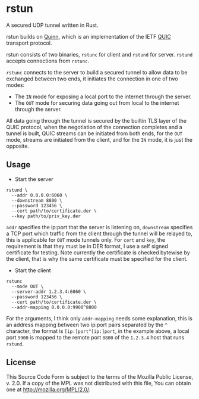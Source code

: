 rstun
=====

A secured UDP tunnel written in Rust.

rstun builds on [Quinn](https://github.com/quinn-rs/quinn), which is an implementation of the IETF [QUIC](https://quicwg.org/) transport protocol.

rstun consists of two binaries, `rstunc` for client and `rstund` for server. `rstund` accepts connections from `rstunc`.

`rstunc` connects to the server to build a secured tunnel to allow data to be exchanged between two ends, it initiates the connection in one of two modes:

  * The `IN` mode for exposing a local port to the internet through the server.
  * The `OUT` mode for securing data going out from local to the internet through the server.

All data going through the tunnel is secured by the builtin TLS layer of the QUIC protocol, when the negotiation of the connection completes and a tunnel is built, QUIC streams can be initiated from both ends, for the `OUT` mode, streams are initiated from the client, and for the `IN` mode, it is just the opposite.

Usage
-----

* Start the server

```
rstund \
  --addr 0.0.0.0:6060 \
  --downstream 8800 \
  --password 123456 \
  --cert path/to/certificate.der \
  --key path/to/priv_key.der
```
`addr` specifies the ip:port that the server is listening on, `downstream` specifies a TCP port which traffic from the client through the tunnel will be relayed to, this is applicable for `OUT` mode tunnels only. For `cert` and `key`, the requirement is that they must be in DER format, I use a self signed certificate for testing. Note currently the certificate is checked bytewise by the client, that is why the same certificate must be specified for the client.

* Start the client
```
rstunc
  --mode OUT \
  --server-addr 1.2.3.4:6060 \
  --password 123456 \
  --cert path/to/certificate.der \
  --addr-mapping 0.0.0.0:9900^8800
```
For the arguments, I think only `addr-mapping` needs some explanation, this is an address mapping between two ip:port pairs separated by the `^` character, the format is `[ip:]port^[ip:]port`, in the example above, a local port `9900` is mapped to the remote port `8800` of the `1.2.3.4` host that runs `rstund`.

License
-------

This Source Code Form is subject to the terms of the Mozilla Public
License, v. 2.0. If a copy of the MPL was not distributed with this
file, You can obtain one at http://mozilla.org/MPL/2.0/.
